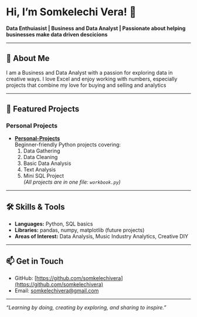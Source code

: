 # Hi, I’m Somkelechi Vera! 👋

**Data Enthuiasist | Business and Data Analyst | Passionate about helping businesses make data driven descicions**

---

## 🔭 About Me
I am a Business and Data Analyst with a passion for exploring data in creative ways. I love Excel and enjoy working with numbers, especially projects that combine my love for buying and selling and analytics 

---

## 📂 Featured Projects

### Personal Projects
- **[Personal-Projects](https://github.com/somkelechivera/Personal-Projects)**  
  Beginner-friendly Python projects covering:
  1. Data Gathering  
  2. Data Cleaning  
  3. Basic Data Analysis  
  4. Text Analysis  
  5. Mini SQL Project  
  *(All projects are in one file: `workbook.py`)*


---

## 🛠 Skills & Tools
- **Languages:** Python, SQL basics  
- **Libraries:** pandas, numpy, matplotlib (future projects)  
- **Areas of Interest:** Data Analysis, Music Industry Analytics, Creative DIY  

---

## 📫 Get in Touch
- GitHub: [https://github.com/somkelechivera](https://github.com/somkelechivera)  
- Email: somkelechivera@gmail.com  

---

*“Learning by doing, creating by exploring, and sharing to inspire.”*

